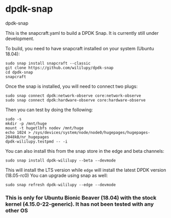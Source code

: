 # dpdk-snap
dpdk-snap

This is the snapcraft.yaml to build a DPDK Snap.
It is currently still under development.

To build, you need to have snapcraft installed on your system (Ubuntu 18.04):

<pre><code>sudo snap install snapcraft --classic 
git clone https://github.com/wililupy/dpdk-snap
cd dpdk-snap
snapcraft</code></pre>

Once the snap is installed, you will need to connect two plugs:

<pre><code>sudo snap connect dpdk:network-observe core:network-observe
sudo snap connect dpdk:hardware-observe core:hardware-observe</code></pre>

Then you can test by doing the following:

<pre><code>sudo -s
mkdir -p /mnt/huge
mount -t hugetlbfs nodev /mnt/huge
echo 1024 > /sys/devices/system/node/node0/hugepages/hugepages-2048kB/nr_hugepages
dpdk-wililupy.testpmd -- -i</code></pre>

You can also install this from the snap store in the edge and beta channels:

<code>sudo snap install dpdk-wililupy --beta --devmode</code>

This will install the LTS version while <code>edge</code> will install the latest DPDK version (18.05-rc0)
You can upgrade using snap as well:

<code>sudo snap refresh dpdk-wililupy --edge --devmode</code>

<h3>This is only for Ubuntu Bionic Beaver (18.04) with the stock kernel (4.15.0-22-generic). 
It has not been tested with any other OS
